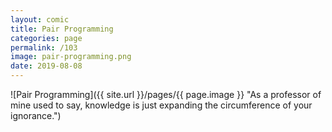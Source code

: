 ```yaml
---
layout: comic
title: Pair Programming
categories: page
permalink: /103
image: pair-programming.png
date: 2019-08-08
---
```


![Pair Programming]({{ site.url }}/pages/{{ page.image }} "As a professor of mine used to say, knowledge is just expanding the circumference of your ignorance.")
